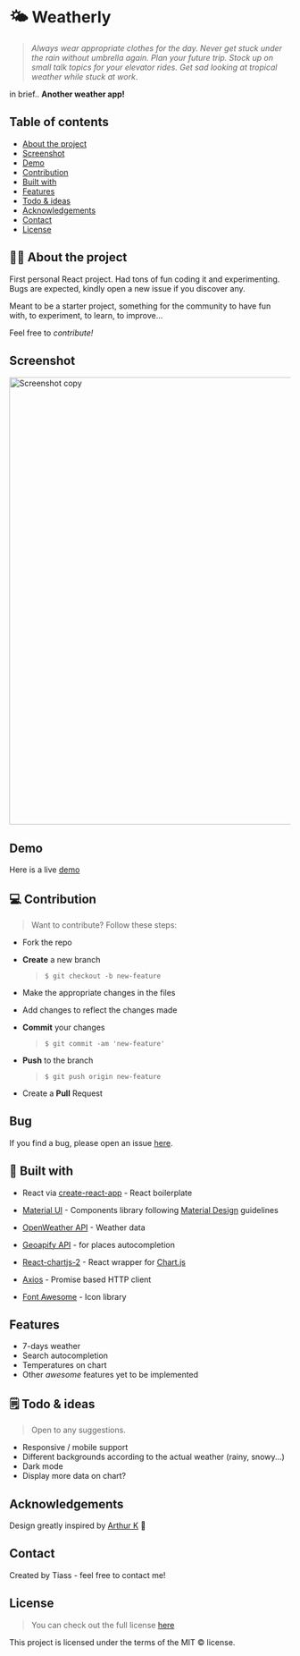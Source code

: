 # 🌤 Weatherly

> _Always wear appropriate clothes for the day. Never get stuck under the rain without umbrella again. Plan your future trip. Stock up on small talk topics for your elevator rides. Get sad looking at tropical weather while stuck at work_.

in brief.. **Another weather app!**

## Table of contents

- [About the project](#about-the-project)
- [Screenshot](#screenshot)
- [Demo](#demo)
- [Contribution](#contribution)
- [Built with](#built-with)
- [Features](#features)
- [Todo & ideas](#todo--ideas)
- [Acknowledgements](#acknowledgements)
- [Contact](#contact)
- [License](#license)

## 👨‍💻 About the project

First personal React project. Had tons of fun coding it and experimenting. Bugs are expected, kindly open a new issue if you discover any.

Meant to be a starter project, something for the community to have fun with, to experiment, to learn, to improve...

Feel free to _contribute!_

## Screenshot

<img width="800" alt="Screenshot copy" src="https://user-images.githubusercontent.com/74107413/128995485-ce64f59f-0cb9-4429-b934-02dff6d22c7e.png">

## Demo

Here is a live [demo]

[demo]: https://weatherly-react.netlify.app/

## 💻 Contribution

> Want to contribute? Follow these steps:

- Fork the repo
- **Create** a new branch

  > `$ git checkout -b new-feature`

- Make the appropriate changes in the files
- Add changes to reflect the changes made
- **Commit** your changes

  > `$ git commit -am 'new-feature'`

- **Push** to the branch

  > `$ git push origin new-feature`

- Create a **Pull** Request

## Bug

If you find a bug, please open an issue [here].

[here]: https://github.com/Tiasstiass/weatherly/issues/new

## 🚀 Built with

- React via [create-react-app] - React boilerplate

[create-react-app]: https://create-react-app.dev/

- [Material UI] - Components library following [Material Design] guidelines

[material ui]: https://material-ui.com/
[material design]: https://material.io/design

- [OpenWeather API] - Weather data

  [openweather api]: https://openweathermap.org/api

- [Geoapify API] - for places autocompletion

[geoapify api]: https://www.geoapify.com/

- [React-chartjs-2] - React wrapper for [Chart.js]

[react-chartjs-2]: https://www.npmjs.com/package/react-chartjs-2
[chart.js]: https://www.chartjs.org/docs/latest/

- [Axios] - Promise based HTTP client

[axios]: https://github.com/axios/axios

- [Font Awesome] - Icon library

  [font awesome]: https://fontawesome.com/

## Features

- 7-days weather
- Search autocompletion
- Temperatures on chart
- Other _awesome_ features yet to be implemented

## 🗒 Todo & ideas

> Open to any suggestions.

- Responsive / mobile support
- Different backgrounds according to the actual weather (rainy, snowy...)
- Dark mode
- Display more data on chart?

## Acknowledgements

Design greatly inspired by [Arthur K] 🙏

[arthur k]: https://dribbble.com/thearthurk

## Contact

Created by Tiass - feel free to contact me!

## License

> You can check out the full license [here]

[here]: /LICENSE

This project is licensed under the terms of the MIT © license.
